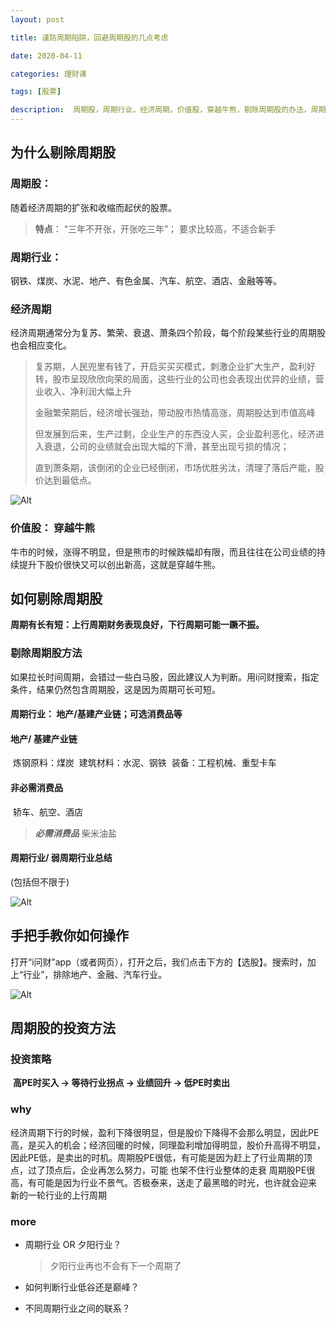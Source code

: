 ```yaml
---
layout: post

title: 谨防周期陷阱，回避周期股的几点考虑

date: 2020-04-11

categories: 理财课

tags: [股票]

description:  周期股，周期行业，经济周期，价值股，穿越牛熊，剔除周期股的办法，周期股的投资方法。
---
```





## 为什么剔除周期股
### 周期股：

随着经济周期的扩张和收缩而起伏的股票。

> **特点**： “三年不开张，开张吃三年”； 要求比较高，不适合新手

### 周期行业： 

钢铁、煤炭、水泥、地产、有色金属、汽车、航空、酒店、金融等等。

### 经济周期

经济周期通常分为复苏、繁荣、衰退、萧条四个阶段，每个阶段某些行业的周期股也会相应变化。

>复苏期，人民兜里有钱了，开启买买买模式，刺激企业扩大生产，盈利好转，股市呈现欣欣向荣的局面，这些行业的公司也会表现出优异的业绩，营业收入、净利润大幅上升
>
>金融繁荣期后，经济增长强劲，带动股市热情高涨，周期股达到市值高峰
>
>但发展到后来，生产过剩，企业生产的东西没人买，企业盈利恶化，经济进入衰退，公司的业绩就会出现大幅的下滑，甚至出现亏损的情况；
>
>直到萧条期，该倒闭的企业已经倒闭，市场优胜劣汰，清理了落后产能，股价达到最低点。

![Alt](https://user-images.githubusercontent.com/35519242/79035171-70048a00-7bee-11ea-99e5-c99d80150402.png)

### 价值股： 穿越牛熊
牛市的时候，涨得不明显，但是熊市的时候跌幅却有限，而且往往在公司业绩的持续提升下股价很快又可以创出新高，这就是穿越牛熊。
## 如何剔除周期股
**周期有长有短：上行周期财务表现良好，下行周期可能一蹶不振。**

### 剔除周期股方法
如果拉长时间周期，会错过一些白马股，因此建议人为判断。用i问财搜索，指定条件，结果仍然包含周期股，这是因为周期可长可短。
#### 周期行业： 地产/基建产业链；可选消费品等
#### 地产/ 基建产业链

​					炼钢原料：煤炭
​					建筑材料：水泥、钢铁
​					装备：工程机械、重型卡车

#### 非必需消费品

​					轿车、航空、酒店 

> ***必需消费品***
> 					柴米油盐 

#### 周期行业/ 弱周期行业总结

(包括但不限于)

![Alt](https://user-images.githubusercontent.com/35519242/79035182-95919380-7bee-11ea-960d-6f5128c068b4.png)

## 手把手教你如何操作
打开“i问财”app（或者网页），打开之后，我们点击下方的【选股】。搜索时，加上“行业”，排除地产、金融、汽车行业。

![Alt](https://user-images.githubusercontent.com/35519242/79035260-53b51d00-7bef-11ea-955e-ee0d01d0afa0.png)

## 周期股的投资方法
### 投资策略
​			**高PE时买入 → 等待行业拐点 → 业绩回升 → 低PE时卖出**
### why
​			经济周期下行的时候，盈利下降很明显，但是股价下降得不会那么明显，因此PE高，是买入的机会；经济回暖的时候，同理盈利增加得明显，股价升高得不明显，因此PE低，是卖出的时机。
​			周期股PE很低，有可能是因为赶上了行业周期的顶点，过了顶点后，企业再怎么努力，可能
也架不住行业整体的走衰
​			 周期股PE很高，有可能是因为行业不景气。否极泰来，送走了最黑暗的时光，也许就会迎来
新的一轮行业的上行周期

### more

- 周期行业 OR 夕阳行业？

  > 夕阳行业再也不会有下一个周期了

- 如何判断行业低谷还是巅峰？

- 不同周期行业之间的联系？